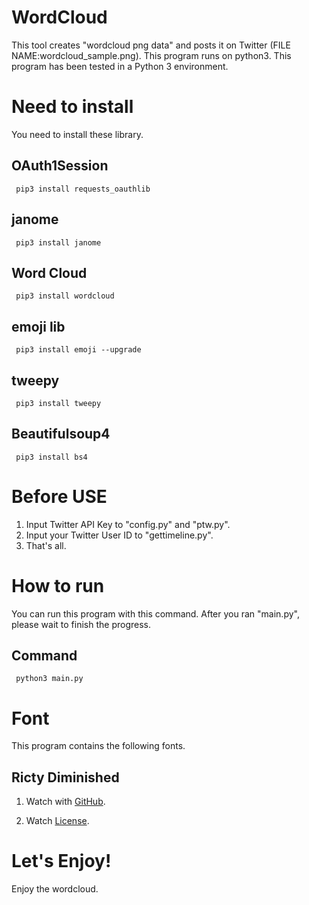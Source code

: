 # WordCloud
This tool creates "wordcloud png data" and posts it on Twitter (FILE NAME:wordcloud_sample.png). This program runs on python3.
This program has been tested in a Python 3 environment. 

# Need to install
You need to install these library.
 ## OAuth1Session
     pip3 install requests_oauthlib
 ## janome
     pip3 install janome
 ## Word Cloud
     pip3 install wordcloud
 ## emoji lib
     pip3 install emoji --upgrade
 ## tweepy
     pip3 install tweepy
 ## Beautifulsoup4
     pip3 install bs4
     
# Before USE
1. Input Twitter API Key to "config.py" and "ptw.py".
2. Input your Twitter User ID to "gettimeline.py".
3. That's all.

# How to run
You can run this program with this command. After you ran "main.py", please wait to finish the progress.
 ## Command
     python3 main.py

# Font
This program contains the following fonts. 
 ## Ricty Diminished
 1. Watch with [GitHub](https://github.com/edihbrandon/RictyDiminished).
 
 2. Watch [License](https://scripts.sil.org/cms/scripts/page.php?site_id=nrsi&id=ofl).

# Let's Enjoy!
Enjoy the wordcloud.
